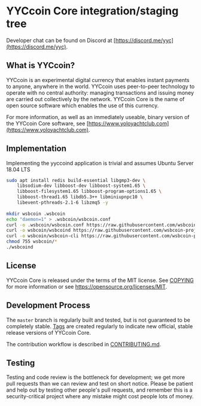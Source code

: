YYCcoin Core integration/staging tree
=====================================

Developer chat can be found on Discord at [https://discord.me/yyc](https://discord.me/yyc).

What is YYCcoin?
----------------

YYCcoin is an experimental digital currency that enables instant payments to
anyone, anywhere in the world. YYCcoin uses peer-to-peer technology to operate
with no central authority: managing transactions and issuing money are carried
out collectively by the network. YYCcoin Core is the name of open source
software which enables the use of this currency.

For more information, as well as an immediately useable, binary version of
the YYCcoin Core software, see [https://www.yoloyachtclub.com](https://www.yoloyachtclub.com).

Implementation
-------
Implementing the yyccoind application is trivial and assumes Ubuntu Server 18.04 LTS

```bash
sudo apt install redis build-essential libgmp3-dev \
    libsodium-dev libboost-dev libboost-system1.65 \
    libboost-filesystem1.65 libboost-program-options1.65 \
    libboost-thread1.65 libdb5.3++ libminiupnpc10 \
    libevent-pthreads-2.1-6 libzmq5 -y
    
mkdir wsbcoin .wsbcoin
echo "daemon=1" > .wsbcoin/wsbcoin.conf
curl -o .wsbcoin/wsbcoin.conf https://raw.githubusercontent.com/wsbcoin-project/mining-pool-setup/master/wsbcoin.conf
curl -o wsbcoin/wsbcoind https://raw.githubusercontent.com/wsbcoin-project/mining-pool-setup/master/wsbcoind
curl -o wsbcoin/wsbcoin-cli https://raw.githubusercontent.com/wsbcoin-project/mining-pool-setup/master/wsbcoin-cli
chmod 755 wsbcoin/*
./wsbcoind
```


License
-------

YYCcoin Core is released under the terms of the MIT license. See [COPYING](COPYING) for more
information or see https://opensource.org/licenses/MIT.

Development Process
-------------------

The `master` branch is regularly built and tested, but is not guaranteed to be
completely stable. [Tags](https://github.com/yoloyachtclub/YoloYachtCoin/tags) are created
regularly to indicate new official, stable release versions of YYCcoin Core.

The contribution workflow is described in [CONTRIBUTING.md](CONTRIBUTING.md).

Testing
-------

Testing and code review is the bottleneck for development; we get more pull
requests than we can review and test on short notice. Please be patient and help out by testing
other people's pull requests, and remember this is a security-critical project where any mistake might cost people
lots of money.
